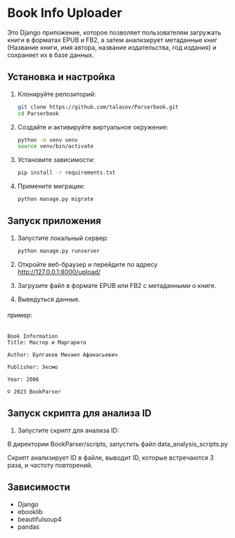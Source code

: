 # Book Info Uploader

Это Django приложение, которое позволяет пользователям загружать книги в форматах EPUB и FB2, а затем анализирует метаданные книг (Название книги, имя автора, название издательства, год издания) и сохраняет их в базе данных.

## Установка и настройка

1. Клонируйте репозиторий:

    ```bash
    git clone https://github.com/talasov/Parserbook.git
    cd Parserbook
    ```

2. Создайте и активируйте виртуальное окружение:

    ```bash
    python -m venv venv
    source venv/bin/activate
    ```

3. Установите зависимости:

    ```bash
    pip install -r requirements.txt
    ```

4. Примените миграции:

    ```bash
    python manage.py migrate
    ```

## Запуск приложения

1. Запустите локальный сервер:

    ```bash
    python manage.py runserver
    ```

2. Откройте веб-браузер и перейдите по адресу http://127.0.0.1:8000/upload/

3. Загрузите файл в формате EPUB или FB2 с метаданными о книге.

4. Выведуться данные.
###### пример: 
```commandline
Book Information
Title: Мастер и Маргарита

Author: Булгаков Михаил Афанасьевич

Publisher: Эксмо

Year: 2006

© 2023 BookParser
```


## Запуск скрипта для анализа ID

1. Запустите скрипт для анализа ID:

В директории BookParser/scripts, запустить файл data_analysis_scripts.py

Скрипт анализирует ID в файле, выводит ID, которые встречаются 3 раза, и частоту повторений.

## Зависимости

- Django
- ebooklib
- beautifulsoup4
- pandas


